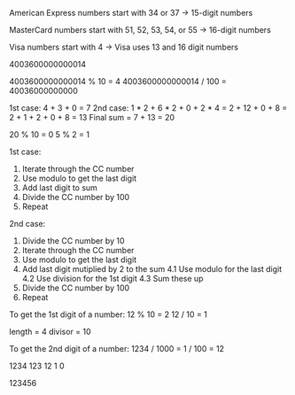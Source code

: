 American Express numbers start with 34 or 37 -> 15-digit numbers

MasterCard numbers start with 51, 52, 53, 54, or 55 -> 16-digit numbers

Visa numbers start with 4 -> Visa uses 13 and 16 digit numbers

4003600000000014

4003600000000014 % 10 = 4 4003600000000014 / 100 = 40036000000000

1st case: 4 + 3 + 0 = 7 2nd case: 1 * 2 + 6 * 2 + 0 + 2 * 4 = 2 + 12 + 0 + 8 = 2 + 1 + 2 + 0 + 8 = 13 Final sum = 7 + 13 = 20

20 % 10 = 0 5 % 2 = 1

1st case:

1. Iterate through the CC number
2. Use modulo to get the last digit
3. Add last digit to sum
4. Divide the CC number by 100
5. Repeat



2nd case:

1. Divide the CC number by 10
2. Iterate through the CC number
3. Use modulo to get the last digit
4. Add last digit mutiplied by 2 to the sum 
    4.1 Use modulo for the last digit 
    4.2 Use division for the 1st digit 
    4.3 Sum these up
5. Divide the CC number by 100
6. Repeat


To get the 1st digit of a number:
12 % 10 = 2 12 / 10 = 1



length = 4 divisor = 10

To get the 2nd digit of a number:
1234 / 1000 = 1 / 100 = 12

1234 123 12 1 0


123456